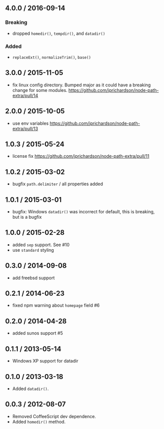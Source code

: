 4.0.0 / 2016-09-14
------------------
### Breaking
- dropped `homedir()`, `tempdir()`, and `datadir()`

### Added
- `replaceExt()`, `normalizeTrim()`, `base()`

3.0.0 / 2015-11-05
------------------
- fix linux config directory. Bumped major as it could have a breaking change for some modules. https://github.com/jprichardson/node-path-extra/pull/14

2.0.0 / 2015-10-05
------------------
- use env variables https://github.com/jprichardson/node-path-extra/pull/13

1.0.3 / 2015-05-24
------------------
- license fix https://github.com/jprichardson/node-path-extra/pull/11

1.0.2 / 2015-03-02
------------------
- bugfix `path.delimiter` / all properties added

1.0.1 / 2015-03-01
------------------
- bugfix: Windows `datadir()` was incorrect for default, this is breaking, but is a bugfix

1.0.0 / 2015-02-28
------------------
- added `sep` support. See #10
- use `standard` styling

0.3.0 / 2014-09-08
------------------
- add freebsd support

0.2.1 / 2014-06-23
------------------
* fixed npm warning about `homepage` field #6

0.2.0 / 2014-04-28
------------------
* added sunos support #5

0.1.1 / 2013-05-14
------------------
* Windows XP support for datadir

0.1.0 / 2013-03-18
------------------
* Added `datadir()`.

0.0.3 / 2012-08-07
------------------
* Removed CoffeeScript dev dependence.
* Added `homedir()` method.

